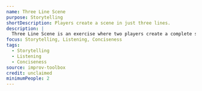 ```yaml
---
name: Three Line Scene
purpose: Storytelling
shortDescription: Players create a scene in just three lines.
description: |
  Three Line Scene is an exercise where two players create a complete scene using only three lines of dialogue. Builds concise storytelling and listening.
focus: Storytelling, Listening, Conciseness
tags:
  - Storytelling
  - Listening
  - Conciseness
source: improv-toolbox
credit: unclaimed
minimumPeople: 2
---
```



